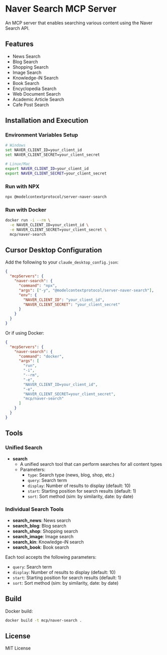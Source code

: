 # Naver Search MCP Server

An MCP server that enables searching various content using the Naver Search API.

## Features

- News Search
- Blog Search
- Shopping Search
- Image Search
- Knowledge-iN Search
- Book Search
- Encyclopedia Search
- Web Document Search
- Academic Article Search
- Cafe Post Search

## Installation and Execution

### Environment Variables Setup

```bash
# Windows
set NAVER_CLIENT_ID=your_client_id
set NAVER_CLIENT_SECRET=your_client_secret

# Linux/Mac
export NAVER_CLIENT_ID=your_client_id
export NAVER_CLIENT_SECRET=your_client_secret
```

### Run with NPX

```bash
npx @modelcontextprotocol/server-naver-search
```

### Run with Docker

```bash
docker run -i --rm \
  -e NAVER_CLIENT_ID=your_client_id \
  -e NAVER_CLIENT_SECRET=your_client_secret \
  mcp/naver-search
```

## Cursor Desktop Configuration

Add the following to your `claude_desktop_config.json`:

```json
{
  "mcpServers": {
    "naver-search": {
      "command": "npx",
      "args": ["-y", "@modelcontextprotocol/server-naver-search"],
      "env": {
        "NAVER_CLIENT_ID": "your_client_id",
        "NAVER_CLIENT_SECRET": "your_client_secret"
      }
    }
  }
}
```

Or if using Docker:

```json
{
  "mcpServers": {
    "naver-search": {
      "command": "docker",
      "args": [
        "run",
        "-i",
        "--rm",
        "-e",
        "NAVER_CLIENT_ID=your_client_id",
        "-e",
        "NAVER_CLIENT_SECRET=your_client_secret",
        "mcp/naver-search"
      ]
    }
  }
}
```

## Tools

### Unified Search

- **search**
  - A unified search tool that can perform searches for all content types
  - Parameters:
    - `type`: Search type (news, blog, shop, etc.)
    - `query`: Search term
    - `display`: Number of results to display (default: 10)
    - `start`: Starting position for search results (default: 1)
    - `sort`: Sort method (sim: by similarity, date: by date)

### Individual Search Tools

- **search_news**: News search
- **search_blog**: Blog search
- **search_shop**: Shopping search
- **search_image**: Image search
- **search_kin**: Knowledge-iN search
- **search_book**: Book search

Each tool accepts the following parameters:

- `query`: Search term
- `display`: Number of results to display (default: 10)
- `start`: Starting position for search results (default: 1)
- `sort`: Sort method (sim: by similarity, date: by date)

## Build

Docker build:

```bash
docker build -t mcp/naver-search .
```

## License

MIT License
